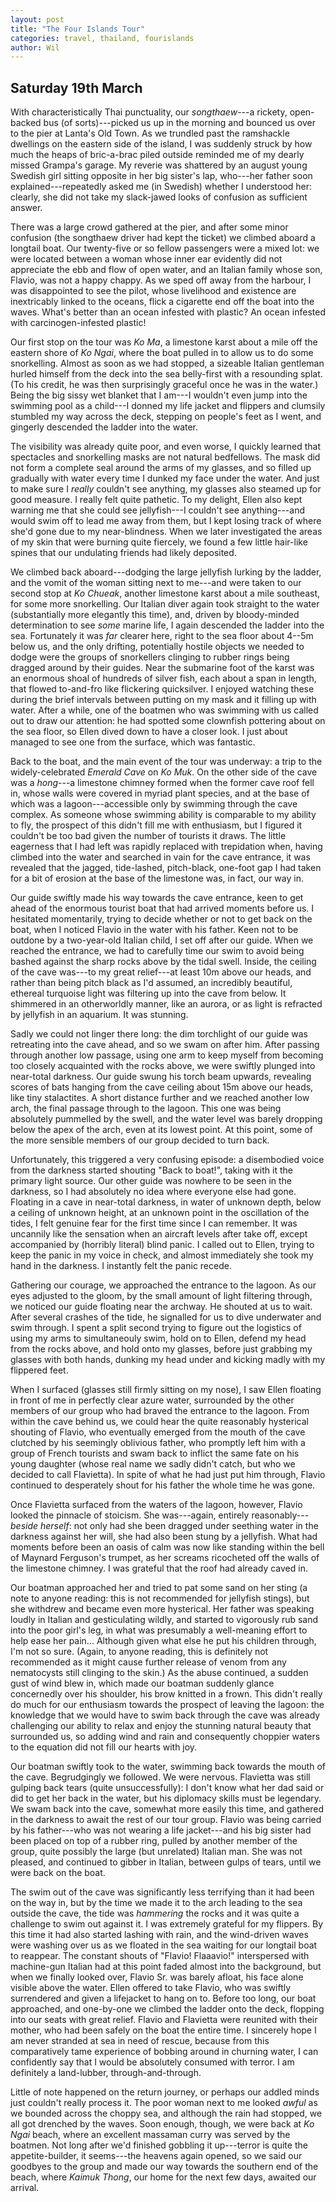 ```yaml
---
layout: post
title: "The Four Islands Tour"
categories: travel, thailand, fourislands
author: Wil
---
```


## Saturday 19th March

With characteristically Thai punctuality, our *songthaew*---a rickety, open-backed bus (of sorts)---picked us up in the morning and bounced us over to the pier at Lanta's Old Town. As we trundled past the ramshackle dwellings on the eastern side of the island, I was suddenly struck by how much the heaps of bric-a-brac piled outside reminded me of my dearly missed Grampa's garage. My reverie was shattered by an august young Swedish girl sitting opposite in her big sister's lap, who---her father soon explained---repeatedly asked me (in Swedish) whether I understood her: clearly, she did not take my slack-jawed looks of confusion as sufficient answer.

There was a large crowd gathered at the pier, and after some minor confusion (the songthaew driver had kept the ticket) we climbed aboard a longtail boat. Our twenty-five or so fellow passengers were a mixed lot: we were located between a woman whose inner ear evidently did not appreciate the ebb and flow of open water, and an Italian family whose son, Flavio, was not a happy chappy. As we sped off away from the harbour, I was disappointed to see the pilot, whose livelihood and existence are inextricably linked to the oceans, flick a cigarette end off the boat into the waves. What's better than an ocean infested with plastic? An ocean infested with carcinogen-infested plastic!

Our first stop on the tour was *Ko Ma*, a limestone karst about a mile off the eastern shore of *Ko Ngai*, where the boat pulled in to allow us to do some snorkelling. Almost as soon as we had stopped, a sizeable Italian gentleman hurled himself from the deck into the sea belly-first with a resounding splat. (To his credit, he was then surprisingly graceful once he was in the water.) Being the big sissy wet blanket that I am---I wouldn't even jump into the swimming pool as a child---I donned my life jacket and flippers and clumsily stumbled my way across the deck, stepping on people's feet as I went, and gingerly descended the ladder into the water.

The visibility was already quite poor, and even worse, I quickly learned that spectacles and snorkelling masks are not natural bedfellows. The mask did not form a complete seal around the arms of my glasses, and so filled up gradually with water every time I dunked my face under the water. And just to make sure I *really* couldn't see anything, my glasses also steamed up for good measure. I really felt quite pathetic. To my delight, Ellen also kept warning me that she could see jellyfish---I couldn't see anything---and would swim off to lead me away from them, but I kept losing track of where she'd gone due to my near-blindness. When we later investigated the areas of my skin that were burning quite fiercely, we found a few little hair-like spines that our undulating friends had likely deposited.

We climbed back aboard---dodging the large jellyfish lurking by the ladder, and the vomit of the woman sitting next to me---and were taken to our second stop at *Ko Chueak*, another limestone karst about a mile southeast, for some more snorkelling. Our Italian diver again took straight to the water (substantially more elegantly this time), and, driven by bloody-minded determination to see *some* marine life, I again descended the ladder into the sea. Fortunately it was *far* clearer here, right to the sea floor about 4--5m below us, and the only drifting, potentially hostile objects we needed to dodge were the groups of snorkellers clinging to rubber rings being dragged around by their guides. Near the submarine foot of the karst was an enormous shoal of hundreds of silver fish, each about a span in length, that flowed to-and-fro like flickering quicksilver. I enjoyed watching these during the brief intervals between putting on my mask and it filling up with water. After a while, one of the boatmen who was swimming with us called out to draw our attention: he had spotted some clownfish pottering about on the sea floor, so Ellen dived down to have a closer look. I just about managed to see one from the surface, which was fantastic.

Back to the boat, and the main event of the tour was underway: a trip to the widely-celebrated *Emerald Cave* on *Ko Muk*. On the other side of the cave was a *hong*---a limestone chimney formed when the former cave roof fell in, whose walls were covered in myriad plant species, and at the base of which was a lagoon---accessible only by swimming through the cave complex. As someone whose swimming ability is comparable to my ability to fly, the prospect of this didn't fill me with enthusiasm, but I figured it couldn't be too bad given the number of tourists it draws. The little eagerness that I had left was rapidly replaced with trepidation when, having climbed into the water and searched in vain for the cave entrance, it was revealed that the jagged, tide-lashed, pitch-black, one-foot gap I had taken for a bit of erosion at the base of the limestone was, in fact, our way in.

Our guide swiftly made his way towards the cave entrance, keen to get ahead of the enormous tourist boat that had arrived moments before us. I hesitated momentarily, trying to decide whether or not to get back on the boat, when I noticed Flavio in the water with his father. Keen not to be outdone by a two-year-old Italian child, I set off after our guide. When we reached the entrance, we had to carefully time our swim to avoid being bashed against the sharp rocks above by the tidal swell. Inside, the ceiling of the cave was---to my great relief---at least 10m above our heads, and rather than being pitch black as I'd assumed, an incredibly beautiful, ethereal turquoise light was filtering up into the cave from below. It shimmered in an otherworldly manner, like an aurora, or as light is refracted by jellyfish in an aquarium. It was stunning.

Sadly we could not linger there long: the dim torchlight of our guide was retreating into the cave ahead, and so we swam on after him. After passing through another low passage, using one arm to keep myself from becoming too closely acquainted with the rocks above, we were swiftly plunged into near-total darkness. Our guide swung his torch beam upwards, revealing scores of bats hanging from the cave ceiling about 15m above our heads, like tiny stalactites. A short distance further and we reached another low arch, the final passage through to the lagoon. This one was being absolutely pummelled by the swell, and the water level was barely dropping below the apex of the arch, even at its lowest point. At this point, some of the more sensible members of our group decided to turn back.

Unfortunately, this triggered a very confusing episode: a disembodied voice from the darkness started shouting "Back to boat!", taking with it the primary light source. Our other guide was nowhere to be seen in the darkness, so I had absolutely no idea where everyone else had gone. Floating in a cave in near-total darkness, in water of unknown depth, below a ceiling of unknown height, at an unknown point in the oscillation of the tides, I felt genuine fear for the first time since I can remember. It was uncannily like the sensation when an aircraft levels after take off, except accompanied by (horribly literal) blind panic. I called out to Ellen, trying to keep the panic in my voice in check, and almost immediately she took my hand in the darkness. I instantly felt the panic recede.

Gathering our courage, we approached the entrance to the lagoon. As our eyes adjusted to the gloom, by the small amount of light filtering through, we noticed our guide floating near the archway. He shouted at us to wait. After several crashes of the tide, he signalled for us to dive underwater and swim through. I spent a split second trying to figure out the logistics of using my arms to simultaneouly swim, hold on to Ellen, defend my head from the rocks above, and hold onto my glasses, before just grabbing my glasses with both hands, dunking my head under and kicking madly with my flippered feet.

When I surfaced (glasses still firmly sitting on my nose), I saw Ellen floating in front of me in perfectly clear azure water, surrounded by the other members of our group who had braved the entrance to the lagoon. From within the cave behind us, we could hear the quite reasonably hysterical shouting of Flavio, who eventually emerged from the mouth of the cave clutched by his seemingly oblivious father, who promptly left him with a group of French tourists and swam back to inflict the same fate on his young daughter (whose real name we sadly didn't catch, but who we decided to call Flavietta). In spite of what he had just put him through, Flavio continued to desperately shout for his father the whole time he was gone.

Once Flavietta surfaced from the waters of the lagoon, however, Flavio looked the pinnacle of stoicism. She was---again, entirely reasonably---*beside herself*: not only had she been dragged under seething water in the darkness against her will, she had also been stung by a jellyfish. What had moments before been an oasis of calm was now like standing within the bell of Maynard Ferguson's trumpet, as her screams ricocheted off the walls of the limestone chimney. I was grateful that the roof had already caved in.

Our boatman approached her and tried to pat some sand on her sting (a note to anyone reading: this is not recommended for jellyfish stings), but she withdrew and became even more hysterical. Her father was speaking loudly in Italian and gesticulating wildly, and started to vigorously rub sand into the poor girl's leg, in what was presumably a well-meaning effort to help ease her pain... Although given what else he put his children through, I'm not so sure. (Again, to anyone reading, this is definitely not recommended as it might cause further release of venom from any nematocysts still clinging to the skin.) As the abuse continued, a sudden gust of wind blew in, which made our boatman suddenly glance concernedly over his shoulder, his brow knitted in a frown. This didn't really do much for our enthusiasm towards the prospect of leaving the lagoon: the knowledge that we would have to swim back through the cave was already challenging our ability to relax and enjoy the stunning natural beauty that surrounded us, so adding wind and rain and consequently choppier waters to the equation did not fill our hearts with joy.

Our boatman swiftly took to the water, swimming back towards the mouth of the cave. Begrudgingly we followed. We were nervous. Flavietta was still gulping back tears (quite unsuccessfully): I don't know what her dad said or did to get her back in the water, but his diplomacy skills must be legendary. We swam back into the cave, somewhat more easily this time, and gathered in the darkness to await the rest of our tour group. Flavio was being carried by his father---who was not wearing a life jacket---and his big sister had been placed on top of a rubber ring, pulled by another member of the group, quite possibly the large (but unrelated) Italian man. She was not pleased, and continued to gibber in Italian, between gulps of tears, until we were back on the boat.

The swim out of the cave was significantly less terrifying than it had been on the way in, but by the time we made it to the arch leading to the sea outside the cave, the tide was *hammering* the rocks and it was quite a challenge to swim out against it. I was extremely grateful for my flippers. By this time it had also started lashing with rain, and the wind-driven waves were washing over us as we floated in the sea waiting for our longtail boat to reappear. The constant shouts of "Flavio! Flaaavio!" interspersed with machine-gun Italian had at this point faded almost into the background, but when we finally looked over, Flavio Sr. was barely afloat, his face alone visible above the water. Ellen offered to take Flavio, who was swiftly surrendered and given a lifejacket to hang on to. Before too long, our boat approached, and one-by-one we climbed the ladder onto the deck, flopping into our seats with great relief. Flavio and Flavietta were reunited with their mother, who had been safely on the boat the entire time. I sincerely hope I am never stranded at sea in need of rescue, because from this comparatively tame experience of bobbing around in churning water, I can confidently say that I would be absolutely consumed with terror. I am definitely a land-lubber, through-and-through.

Little of note happened on the return journey, or perhaps our addled minds just couldn't really process it. The poor woman next to me looked *awful* as we bounded across the choppy sea, and although the rain had stopped, we all got drenched by the waves. Soon enough, though, we were back at *Ko Ngai* beach, where an excellent massaman curry was served by the boatmen. Not long after we'd finished gobbling it up---terror is quite the appetite-builder, it seems---the heavens again opened, so we said our goodbyes to the group and made our way towards the southern end of the beach, where *Kaimuk Thong*, our home for the next few days, awaited our arrival.